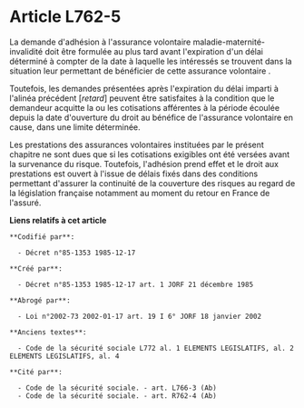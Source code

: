 # Article L762-5

La demande d'adhésion à l'assurance volontaire maladie-maternité-invalidité doit être formulée au plus tard avant
l'expiration d'un délai déterminé à compter de la date à laquelle les intéressés se trouvent dans la situation leur
permettant de bénéficier de cette assurance volontaire     . 

Toutefois, les demandes présentées après l'expiration du délai imparti à l'alinéa précédent [*retard*] peuvent être
satisfaites à la condition que le demandeur acquitte la ou les cotisations afférentes à la période écoulée depuis la date
d'ouverture du droit au bénéfice de l'assurance volontaire en cause, dans une limite déterminée. 

Les prestations des assurances volontaires instituées par le présent chapitre ne sont dues que si les cotisations exigibles
ont été versées avant la survenance du risque. Toutefois, l'adhésion prend effet et le droit aux prestations est ouvert à
l'issue de délais fixés dans des conditions permettant d'assurer la continuité de la couverture des risques au regard de la
législation française notamment au moment du retour en France de l'assuré.

**Liens relatifs à cet article**

	**Codifié par**:

	  - Décret n°85-1353 1985-12-17

	**Créé par**:

	  - Décret n°85-1353 1985-12-17 art. 1 JORF 21 décembre 1985

	**Abrogé par**:

	  - Loi n°2002-73 2002-01-17 art. 19 I 6° JORF 18 janvier 2002

	**Anciens textes**:

	  - Code de la sécurité sociale L772 al. 1 ELEMENTS LEGISLATIFS, al. 2 ELEMENTS LEGISLATIFS, al. 4

	**Cité par**:

	  - Code de la sécurité sociale. - art. L766-3 (Ab)
	  - Code de la sécurité sociale. - art. R762-4 (Ab)

